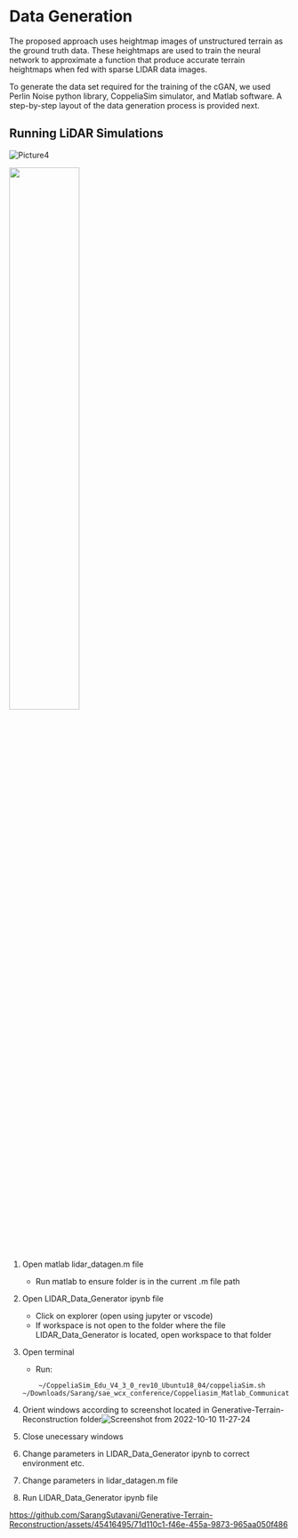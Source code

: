 # Data Generation

The proposed approach uses heightmap images of unstructured terrain as the ground truth data. These heightmaps are used to train the neural network to approximate a function that produce accurate terrain heightmaps when fed with sparse LIDAR data images. 

To generate the data set required for the training of the cGAN, we used Perlin Noise python library, CoppeliaSim simulator, and Matlab software. 
A step-by-step layout of the data generation process is provided next.

## Running LiDAR Simulations
![Picture4](https://github.com/SarangSutavani/Generative-Terrain-Reconstruction/assets/45416495/4cd9480a-b2e2-4b06-8349-93c20c70908c)

<img src="https://github.com/SarangSutavani/Generative-Terrain-Reconstruction/assets/45416495/4cd9480a-b2e2-4b06-8349-93c20c70908c" width=50% height=50%>

1. Open matlab lidar_datagen.m file
	- Run matlab to ensure folder is in the current .m file path
2. Open LIDAR_Data_Generator ipynb file
	- Click on explorer (open using jupyter or vscode)
	- If workspace is not open to the folder where the file LIDAR_Data_Generator is located, open workspace to that folder 
3. Open terminal
	- Run:
	```
		~/CoppeliaSim_Edu_V4_3_0_rev10_Ubuntu18_04/coppeliaSim.sh ~/Downloads/Sarang/sae_wcx_conference/Coppeliasim_Matlab_Communication/sae_wcx.ttt
	```

4. Orient windows according to screenshot located in Generative-Terrain-Reconstruction folder![Screenshot from 2022-10-10 11-27-24](https://github.com/SarangSutavani/Generative-Terrain-Reconstruction/assets/45416495/a8ca9fef-4d1f-4b16-a6eb-d0ad16b594d1)

5. Close unecessary windows
6. Change parameters in LIDAR_Data_Generator ipynb to correct environment etc.
7. Change parameters in lidar_datagen.m file
8. Run LIDAR_Data_Generator ipynb file

https://github.com/SarangSutavani/Generative-Terrain-Reconstruction/assets/45416495/71d110c1-f46e-455a-9873-965aa050f486

